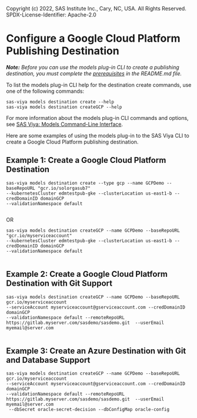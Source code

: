 Copyright (c) 2022, SAS Institute Inc., Cary, NC, USA.  All Rights Reserved.
SPDX-License-Identifier: Apache-2.0

# Configure a Google Cloud Platform Publishing Destination

_**Note:** Before you can use the models plug-in CLI to create a publishing destination, you must complete the [prerequisites](./README.md#prerequisites) in the README.md file._

To list the models plug-in CLI help for the destination create commands, use one of the following commands:

```commandline
sas-viya models destination create --help
sas-viya models destination createGCP --help
```

For more information about the models plug-in CLI commands and options, see [SAS Viya: Models Command-Line Interface](https://documentation.sas.com/?cdcId=mdlmgrcdc&cdcVersion=default&docsetId=mdlmgrcli&docsetTarget=titlepage.htm).

Here are some examples of using the models plug-in to the SAS Viya CLI to create a Google Cloud Platform publishing destination.

## Example 1: Create a Google Cloud Platform Destination

```commandline
sas-viya models destination create --type gcp --name GCPDemo --baseRepoURL "gcr.io/solorgasub7" 
--kubernetesCluster edmtestpub-gke --clusterLocation us-east1-b --credDomainID domainGCP 
--validationNamespace default
 
```

OR

```commandline
sas-viya models destination createGCP --name GCPDemo --baseRepoURL "gcr.io/myserviceaccount" 
--kubernetesCluster edmtestpub-gke --clusterLocation us-east1-b --credDomainID domainGCP 
--validationNamespace default
 
```

## Example 2: Create a Google Cloud Platform Destination with Git Support

```commandline
sas-viya models destination createGCP --name GCPDemo --baseRepoURL gcr.io/myserviceaccount 
--serviceAccount myserviceaccount@gserviceaccount.com --credDomainID domainGCP 
--validationNamespace default --remoteRepoURL https://gitlab.myserver.com/sasdemo/sasdemo.git  --userEmail myemail@server.com
 
```

## Example 3: Create an Azure Destination with Git and Database Support

```commandline
sas-viya models destination createGCP --name GCPDemo --baseRepoURL gcr.io/myserviceaccount 
--serviceAccount myserviceaccount@gserviceaccount.com --credDomainID domainGCP 
--validationNamespace default --remoteRepoURL https://gitlab.myserver.com/sasdemo/sasdemo.git  --userEmail myemail@server.com
 --dbSecret oracle-secret-decision --dbConfigMap oracle-config

```